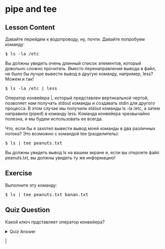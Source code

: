 # pipe and tee

## Lesson Content

Давайте перейдем к водопроводу, ну, почти. Давайте попробуем команду:

<pre>$ ls -la /etc</pre>

Вы должны увидеть очень длинный список элементов, который довольно сложно прочитать. Вместо перенаправления вывода в файл, не было бы лучше вывести вывод в другую команду, например, less? Можем и так!

<pre>$ ls -la /etc | less </pre>

Оператор конвейера |, который представлен вертикальной чертой, позволяет нам получать stdout команды и создавать stdin для другого процесса. В этом случае мы получили stdout команды ls -la /etc, а затем направили (piped) в команду less. Команда конвейера чрезвычайно полезна, и мы будем использовать ее всегда.

Что, если бы я захотел вывести вывод моей команды в два различных потока? Это возможно с командой tee (разделитель):

<pre>$ ls | tee peanuts.txt</pre>

Вы должны увидеть вывод ls на вашем экране и, если вы откроете файл peanuts.txt, вы должны увидеть ту же информацию!

## Exercise

Выполните эту команду:
<pre>$ ls | tee peanuts.txt banan.txt</pre>

## Quiz Question

Какой ключ прдставляет оператор конвейера?

<details>
    <summary>Quiz Answer</summary>
</details>

|